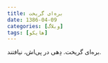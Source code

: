 ```yaml
---
title: بره‌ای گریخت
date: 1386-04-09
categories: [وبلاگ]
tags: [هایکو]
---
```


بره‌ای گریخت.
دِهی در پی‌اش،
نیافتند.
